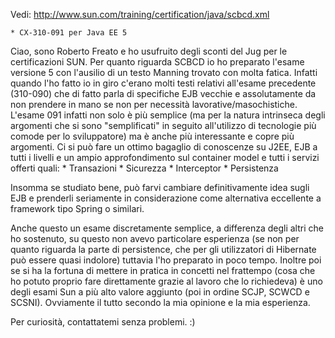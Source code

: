 Vedi: http://www.sun.com/training/certification/java/scbcd.xml

	* CX-310-091 per Java EE 5

Ciao, sono Roberto Freato e ho usufruito degli sconti del Jug per le certificazioni SUN.
Per quanto riguarda SCBCD io ho preparato l'esame versione 5 con l'ausilio di un testo Manning trovato con molta fatica. Infatti quando l'ho fatto io in giro c'erano molti testi relativi all'esame precedente (310-090) che di fatto parla di specifiche EJB vecchie e assolutamente da non prendere in mano se non per necessità lavorative/masochistiche. L'esame 091 infatti non solo è più semplice (ma per la natura intrinseca degli argomenti che si sono "semplificati" in seguito all'utilizzo di tecnologie più comode per lo sviluppatore) ma è anche più interessante e copre più argomenti. 
Ci si può fare un ottimo bagaglio di conoscenze su J2EE, EJB a tutti i livelli e un ampio approfondimento sul container model e tutti i servizi offerti quali:
	* Transazioni
	* Sicurezza
	* Interceptor
	* Persistenza

Insomma se studiato bene, può farvi cambiare definitivamente idea sugli EJB e prenderli seriamente in considerazione come alternativa eccellente a framework tipo Spring o similari.

Anche questo un esame discretamente semplice, a differenza degli altri che ho sostenuto, su questo non avevo particolare esperienza (se non per quanto riguarda la parte di persistence, che per gli utilizzatori di Hibernate può essere quasi indolore) tuttavia l'ho preparato in poco tempo.
Inoltre poi se si ha la fortuna di mettere in pratica in concetti nel frattempo (cosa che ho potuto proprio fare direttamente grazie al lavoro che lo richiedeva) è uno degli esami Sun a più alto valore aggiunto (poi in ordine SCJP, SCWCD e SCSNI).
Ovviamente il tutto secondo la mia opinione e la mia esperienza.

Per curiosità, contattatemi senza problemi. :)
